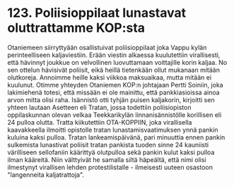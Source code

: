 


    
# 123. Poliisioppilaat lunastavat oluttrattamme KOP:sta

Otaniemeen siirryttyään osallistuivat poliisioppilaat joka Vappu kylän perinteelliseen kaljaviestiin. 
Erään viestin alkaessa kuulutettiin virallisesti, että hävinnyt joukkue on velvollinen luovuttamaan 
voittajille korin kaljaa. No sen ottelun hävisivät poliisit, eikä heillä tietenkään ollut mukanaan mitään 
olutkoreja. Annoimme heille kaksi viikkoa maksuaikaa, mutta mitään ei kuulunut. Otimme yhteyden 
Otaniemen KOP:n johtajaan Pertti Soiniin, joka lakimiehenä totesi, että missään ei ole mainittu, että 
pankkiasioissa ainoa arvon mitta olisi raha. Isännistö otti tyhjän puisen kaljakorin, kirjoitti sen yhteen 
lautaan Asetteen eli Tratan, jossa todettiin poliisiopiston oppilaskunnan olevan velkaa Teekkarikylän 
linnanisännistölle korillisen eli 24 pulloa olutta. Tratta kiikutettiin OTA-KOPPIIN, joka virallisella 
kaavakkeella ilmoitti opistolle tratan lunastamisvaatimuksen ynnä pankin kuluina kaksi pulloa. Tratan 
lankeamispäivänä, pari minuuttia ennen pankin sulkemista lunastivat poliisit tratan pankista tuoden 
sinne 24 kauniisti värilliseen sellofaniin käärittyä olutpulloa sekä pankin kulut kaksi pulloa ilman 
kääreitä. Niin välttyivät he samalla siltä häpeältä, että nimi olisi ilmestynyt virallisen lehden 
protestilistalle - ilmeisesti uuteen osastoon "langenneita kaljatrattoja".

